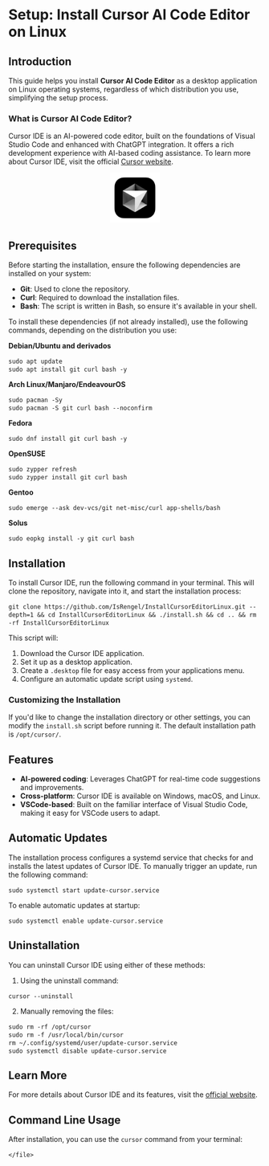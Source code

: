 # Setup: Install Cursor AI Code Editor on Linux

## Introduction

This guide helps you install **Cursor AI Code Editor** as a desktop application on Linux operating systems, regardless of which distribution you use, simplifying the setup process.

### What is Cursor AI Code Editor?

Cursor IDE is an AI-powered code editor, built on the foundations of Visual Studio Code and enhanced with ChatGPT integration. It offers a rich development experience with AI-based coding assistance. To learn more about Cursor IDE, visit the official [Cursor website](https://cursor.sh/).

<p align="center"> <a href="https://cursor.sh/"> <img src="./assets/cursor.png" alt="Cursor" width="100px"> </a> </p>

## Prerequisites

Before starting the installation, ensure the following dependencies are installed on your system:

- **Git**: Used to clone the repository.
- **Curl**: Required to download the installation files.
- **Bash**: The script is written in Bash, so ensure it's available in your shell.

To install these dependencies (if not already installed), use the following commands, depending on the distribution you use:

**Debian/Ubuntu and derivados**

```
sudo apt update
sudo apt install git curl bash -y

```

**Arch Linux/Manjaro/EndeavourOS**

```
sudo pacman -Sy
sudo pacman -S git curl bash --noconfirm

```

**Fedora**

```
sudo dnf install git curl bash -y

```

**OpenSUSE**

```
sudo zypper refresh
sudo zypper install git curl bash

```

**Gentoo**

```
sudo emerge --ask dev-vcs/git net-misc/curl app-shells/bash

```

**Solus**

```
sudo eopkg install -y git curl bash

```

## Installation

To install Cursor IDE, run the following command in your terminal. This will clone the repository, navigate into it, and start the installation process:

```
git clone https://github.com/IsRengel/InstallCursorEditorLinux.git --depth=1 && cd InstallCursorEditorLinux && ./install.sh && cd .. && rm -rf InstallCursorEditorLinux
```

This script will:

1. Download the Cursor IDE application.
2. Set it up as a desktop application.
3. Create a `.desktop` file for easy access from your applications menu.
4. Configure an automatic update script using `systemd`.

### Customizing the Installation

If you'd like to change the installation directory or other settings, you can modify the `install.sh` script before running it. The default installation path is `/opt/cursor/`.

## Features

- **AI-powered coding**: Leverages ChatGPT for real-time code suggestions and improvements.
- **Cross-platform**: Cursor IDE is available on Windows, macOS, and Linux.
- **VSCode-based**: Built on the familiar interface of Visual Studio Code, making it easy for VSCode users to adapt.

## Automatic Updates

The installation process configures a systemd service that checks for and installs the latest updates of Cursor IDE. To manually trigger an update, run the following command:

```
sudo systemctl start update-cursor.service
```

To enable automatic updates at startup:

```
sudo systemctl enable update-cursor.service
```

## Uninstallation

You can uninstall Cursor IDE using either of these methods:

1. Using the uninstall command:

```
cursor --uninstall
```

2. Manually removing the files:

```
sudo rm -rf /opt/cursor
sudo rm -f /usr/local/bin/cursor
rm ~/.config/systemd/user/update-cursor.service
sudo systemctl disable update-cursor.service
```

## Learn More

For more details about Cursor IDE and its features, visit the [official website](https://cursor.sh/).

## Command Line Usage

After installation, you can use the `cursor` command from your terminal:

```
</file>

```
